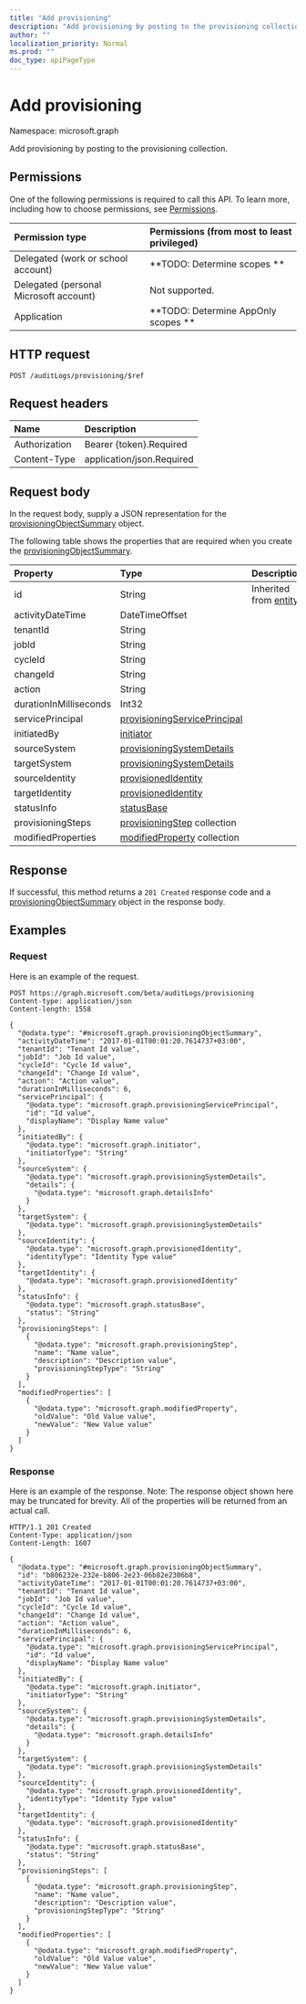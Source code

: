 ```yaml
---
title: "Add provisioning"
description: "Add provisioning by posting to the provisioning collection."
author: ""
localization_priority: Normal
ms.prod: ""
doc_type: apiPageType
---
```


# Add provisioning

Namespace: microsoft.graph

Add provisioning by posting to the provisioning collection.

## Permissions
One of the following permissions is required to call this API. To learn more, including how to choose permissions, see [Permissions](/concepts/permissions-reference.md).

|Permission type|Permissions (from most to least privileged)|
|:---|:---|
|Delegated (work or school account)|**TODO: Determine scopes **|
|Delegated (personal Microsoft account)|Not supported.|
|Application|**TODO: Determine AppOnly scopes **|

## HTTP request
<!-- {
  "blockType": "ignored"
}
-->
``` http
POST /auditLogs/provisioning/$ref
```

## Request headers
|Name|Description|
|:---|:---|
|Authorization|Bearer {token}.Required|
|Content-Type|application/json.Required|

## Request body
In the request body, supply a JSON representation for the [provisioningObjectSummary](../resources/provisioningobjectsummary.md) object.

The following table shows the properties that are required when you create the [provisioningObjectSummary](../resources/provisioningobjectsummary.md).

|Property|Type|Description|
|:---|:---|:---|
|id|String| Inherited from [entity](../resources/entity.md)|
|activityDateTime|DateTimeOffset||
|tenantId|String||
|jobId|String||
|cycleId|String||
|changeId|String||
|action|String||
|durationInMilliseconds|Int32||
|servicePrincipal|[provisioningServicePrincipal](../resources/provisioningserviceprincipal.md)||
|initiatedBy|[initiator](../resources/initiator.md)||
|sourceSystem|[provisioningSystemDetails](../resources/provisioningsystemdetails.md)||
|targetSystem|[provisioningSystemDetails](../resources/provisioningsystemdetails.md)||
|sourceIdentity|[provisionedIdentity](../resources/provisionedidentity.md)||
|targetIdentity|[provisionedIdentity](../resources/provisionedidentity.md)||
|statusInfo|[statusBase](../resources/statusbase.md)||
|provisioningSteps|[provisioningStep](../resources/provisioningstep.md) collection||
|modifiedProperties|[modifiedProperty](../resources/modifiedproperty.md) collection||



## Response
If successful, this method returns a `201 Created` response code and a [provisioningObjectSummary](../resources/provisioningobjectsummary.md) object in the response body.

## Examples

### Request
Here is an example of the request.
<!-- {
  "blockType": "request",
  "name": "create_provisioningobjectsummary_from_"
}
-->
``` http
POST https://graph.microsoft.com/beta/auditLogs/provisioning
Content-type: application/json
Content-length: 1558

{
  "@odata.type": "#microsoft.graph.provisioningObjectSummary",
  "activityDateTime": "2017-01-01T00:01:20.7614737+03:00",
  "tenantId": "Tenant Id value",
  "jobId": "Job Id value",
  "cycleId": "Cycle Id value",
  "changeId": "Change Id value",
  "action": "Action value",
  "durationInMilliseconds": 6,
  "servicePrincipal": {
    "@odata.type": "microsoft.graph.provisioningServicePrincipal",
    "id": "Id value",
    "displayName": "Display Name value"
  },
  "initiatedBy": {
    "@odata.type": "microsoft.graph.initiator",
    "initiatorType": "String"
  },
  "sourceSystem": {
    "@odata.type": "microsoft.graph.provisioningSystemDetails",
    "details": {
      "@odata.type": "microsoft.graph.detailsInfo"
    }
  },
  "targetSystem": {
    "@odata.type": "microsoft.graph.provisioningSystemDetails"
  },
  "sourceIdentity": {
    "@odata.type": "microsoft.graph.provisionedIdentity",
    "identityType": "Identity Type value"
  },
  "targetIdentity": {
    "@odata.type": "microsoft.graph.provisionedIdentity"
  },
  "statusInfo": {
    "@odata.type": "microsoft.graph.statusBase",
    "status": "String"
  },
  "provisioningSteps": [
    {
      "@odata.type": "microsoft.graph.provisioningStep",
      "name": "Name value",
      "description": "Description value",
      "provisioningStepType": "String"
    }
  ],
  "modifiedProperties": [
    {
      "@odata.type": "microsoft.graph.modifiedProperty",
      "oldValue": "Old Value value",
      "newValue": "New Value value"
    }
  ]
}
```

### Response
Here is an example of the response. Note: The response object shown here may be truncated for brevity. All of the properties will be returned from an actual call.
<!-- {
  "blockType": "response",
  "truncated": true,
  "@odata.type": "microsoft.graph.provisioningobjectsummary"
}
-->
``` http
HTTP/1.1 201 Created
Content-Type: application/json
Content-Length: 1607

{
  "@odata.type": "#microsoft.graph.provisioningObjectSummary",
  "id": "b806232e-232e-b806-2e23-06b82e2306b8",
  "activityDateTime": "2017-01-01T00:01:20.7614737+03:00",
  "tenantId": "Tenant Id value",
  "jobId": "Job Id value",
  "cycleId": "Cycle Id value",
  "changeId": "Change Id value",
  "action": "Action value",
  "durationInMilliseconds": 6,
  "servicePrincipal": {
    "@odata.type": "microsoft.graph.provisioningServicePrincipal",
    "id": "Id value",
    "displayName": "Display Name value"
  },
  "initiatedBy": {
    "@odata.type": "microsoft.graph.initiator",
    "initiatorType": "String"
  },
  "sourceSystem": {
    "@odata.type": "microsoft.graph.provisioningSystemDetails",
    "details": {
      "@odata.type": "microsoft.graph.detailsInfo"
    }
  },
  "targetSystem": {
    "@odata.type": "microsoft.graph.provisioningSystemDetails"
  },
  "sourceIdentity": {
    "@odata.type": "microsoft.graph.provisionedIdentity",
    "identityType": "Identity Type value"
  },
  "targetIdentity": {
    "@odata.type": "microsoft.graph.provisionedIdentity"
  },
  "statusInfo": {
    "@odata.type": "microsoft.graph.statusBase",
    "status": "String"
  },
  "provisioningSteps": [
    {
      "@odata.type": "microsoft.graph.provisioningStep",
      "name": "Name value",
      "description": "Description value",
      "provisioningStepType": "String"
    }
  ],
  "modifiedProperties": [
    {
      "@odata.type": "microsoft.graph.modifiedProperty",
      "oldValue": "Old Value value",
      "newValue": "New Value value"
    }
  ]
}
```

